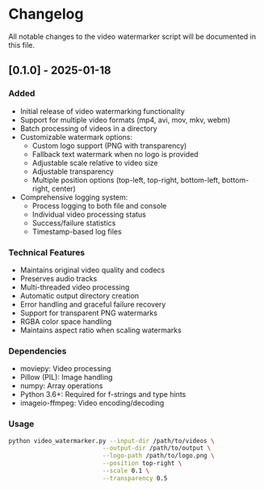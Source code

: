 # Changelog

All notable changes to the video watermarker script will be documented in this file.

## [0.1.0] - 2025-01-18

### Added

- Initial release of video watermarking functionality
- Support for multiple video formats (mp4, avi, mov, mkv, webm)
- Batch processing of videos in a directory
- Customizable watermark options:
  - Custom logo support (PNG with transparency)
  - Fallback text watermark when no logo is provided
  - Adjustable scale relative to video size
  - Adjustable transparency
  - Multiple position options (top-left, top-right, bottom-left, bottom-right, center)
- Comprehensive logging system:
  - Process logging to both file and console
  - Individual video processing status
  - Success/failure statistics
  - Timestamp-based log files

### Technical Features

- Maintains original video quality and codecs
- Preserves audio tracks
- Multi-threaded video processing
- Automatic output directory creation
- Error handling and graceful failure recovery
- Support for transparent PNG watermarks
- RGBA color space handling
- Maintains aspect ratio when scaling watermarks

### Dependencies

- moviepy: Video processing
- Pillow (PIL): Image handling
- numpy: Array operations
- Python 3.6+: Required for f-strings and type hints
- imageio-ffmpeg: Video encoding/decoding

### Usage

```bash
python video_watermarker.py --input-dir /path/to/videos \
                          --output-dir /path/to/output \
                          --logo-path /path/to/logo.png \
                          --position top-right \
                          --scale 0.1 \
                          --transparency 0.5
```

